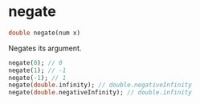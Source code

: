 # negate

```dart
double negate(num x)
```

Negates its argument.

```dart
negate(0); // 0
negate(1); // -1
negate(-1); // 1
negate(double.infinity); // double.negativeInfinity
negate(double.negativeInfinity); // double.infinity
```
